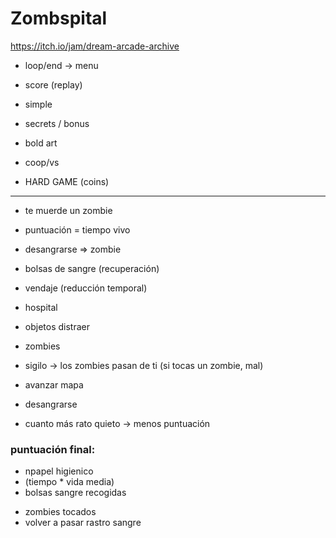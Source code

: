 # Zombspital

https://itch.io/jam/dream-arcade-archive

- loop/end -> menu
- score (replay)
- simple

- secrets / bonus
- bold art
- coop/vs
- HARD GAME (coins)

---

- te muerde un zombie
- puntuación = tiempo vivo
- desangrarse => zombie
- bolsas de sangre (recuperación)
- vendaje (reducción temporal)
- hospital
- objetos distraer
- zombies
- sigilo -> los zombies pasan de ti (si tocas un zombie, mal)

- avanzar mapa
- desangrarse
- cuanto más rato quieto -> menos puntuación


### puntuación final:
+ npapel higienico 
+ (tiempo * vida media) 
+ bolsas sangre recogidas 
- zombies tocados
- volver a pasar rastro sangre 